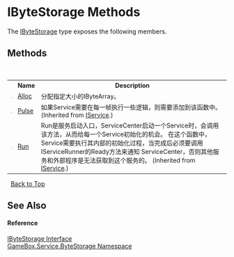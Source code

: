 # IByteStorage Methods
 

The <a href="b6a23990-52d1-f1fb-01e4-4803a372ac15">IByteStorage</a> type exposes the following members.


## Methods
&nbsp;<table><tr><th></th><th>Name</th><th>Description</th></tr><tr><td>![Public method](media/pubmethod.gif "Public method")</td><td><a href="66e79fe1-6f37-b708-9e12-d3524bc60a43">Alloc</a></td><td>
分配指定大小的IByteArray。</td></tr><tr><td>![Public method](media/pubmethod.gif "Public method")</td><td><a href="0de9df42-d93d-7656-9d63-f570ec7a9b3f">Pulse</a></td><td>
如果Service需要在每一帧执行一些逻辑，则需要添加到该函数中。
 (Inherited from <a href="741e402f-9585-4b18-9dbb-3b6ef80bacae">IService</a>.)</td></tr><tr><td>![Public method](media/pubmethod.gif "Public method")</td><td><a href="f104f28f-e451-0c44-4c12-b6b05539fdd9">Run</a></td><td>
Run是服务启动入口，ServiceCenter启动一个Service时，会调用该方法，从而给每一个Service初始化的机会。 在这个函数中，Service需要执行其内部的初始化过程，当完成后必须要调用IServiceRunner的Ready方法来通知 ServiceCenter，否则其他服务和外部程序是无法获取到这个服务的。
 (Inherited from <a href="741e402f-9585-4b18-9dbb-3b6ef80bacae">IService</a>.)</td></tr></table>&nbsp;
<a href="#ibytestorage-methods">Back to Top</a>

## See Also


#### Reference
<a href="b6a23990-52d1-f1fb-01e4-4803a372ac15">IByteStorage Interface</a><br /><a href="cbcf8424-cd18-fbda-feb6-4e99463c65b9">GameBox.Service.ByteStorage Namespace</a><br />